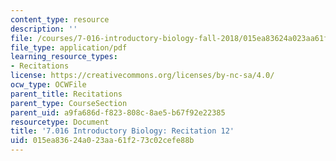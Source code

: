 ```yaml
---
content_type: resource
description: ''
file: /courses/7-016-introductory-biology-fall-2018/015ea83624a023aa61f273c02cefe88b_MIT7_016F18rec12.pdf
file_type: application/pdf
learning_resource_types:
- Recitations
license: https://creativecommons.org/licenses/by-nc-sa/4.0/
ocw_type: OCWFile
parent_title: Recitations
parent_type: CourseSection
parent_uid: a9fa686d-f823-808c-8ae5-b67f92e22385
resourcetype: Document
title: '7.016 Introductory Biology: Recitation 12'
uid: 015ea836-24a0-23aa-61f2-73c02cefe88b
---
```

